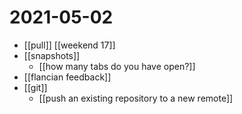 # 2021-05-02

- [[pull]] [[weekend 17]]
- [[snapshots]]
  - [[how many tabs do you have open?]]
- [[flancian feedback]]
- [[git]]
  - [[push an existing repository to a new remote]]